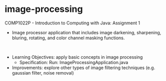 # image-processing

COMP1022P - Introduction to Computing with Java: Assignment 1
- Image processor application that includes image darkening, sharpening, bluring, rotating, and color channel masking functions.

<br>

- Learning Objectives: apply basic concepts in image processing
    - Specification: Run: ImageProcessingApplication.java
- Improvements: explore other types of image filtering techniques (e.g. gaussian filter, noise removal)
 
